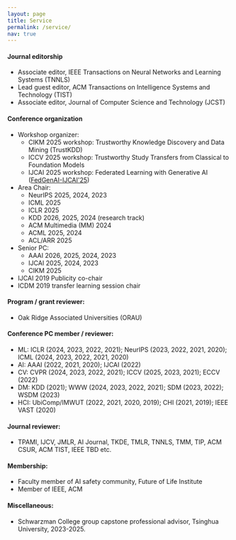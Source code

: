 ```yaml
---
layout: page
title: Service
permalink: /service/
nav: true
---
```


#### Journal editorship

  - Associate editor, IEEE Transactions on Neural Networks and Learning Systems (TNNLS)
  - Lead guest editor, ACM Transactions on Intelligence Systems and Technology (TIST)
  - Associate editor, Journal of Computer Science and Technology (JCST) 

#### Conference organization
  - Workshop organizer:
    - CIKM 2025 workshop: Trustworthy Knowledge Discovery and Data Mining (TrustKDD)
    - ICCV 2025 workshop: Trustworthy Study Transfers from Classical to Foundation Models
    - IJCAI 2025 workshop: Federated Learning with Generative AI ([FedGenAI-IJCAI'25](https://federated-learning.org/FedGenAI-ijcai-2025/))
  - Area Chair:
    - NeurIPS 2025, 2024, 2023
    - ICML 2025
    - ICLR 2025
    - KDD 2026, 2025, 2024 (research track)
    - ACM Multimedia (MM) 2024
    - ACML 2025, 2024
    - ACL/ARR 2025
  - Senior PC:
    - AAAI 2026, 2025, 2024, 2023
    - IJCAI 2025, 2024, 2023
    - CIKM 2025
  - IJCAI 2019 Publicity co-chair
  - ICDM 2019 transfer learning session chair

#### Program / grant reviewer:
  - Oak Ridge Associated Universities (ORAU)

#### Conference PC member / reviewer: 
  - ML: ICLR (2024, 2023, 2022, 2021); NeurIPS (2023, 2022, 2021, 2020); ICML (2024, 2023, 2022, 2021, 2020)
  - AI: AAAI (2022, 2021, 2020); IJCAI (2022)
  - CV: CVPR (2024, 2023, 2022, 2021); ICCV (2025, 2023, 2021); ECCV (2022)
  - DM: KDD (2021); WWW (2024, 2023, 2022, 2021); SDM (2023, 2022); WSDM (2023)
  - HCI: UbiComp/IMWUT (2022, 2021, 2020, 2019); CHI (2021, 2019); IEEE VAST (2020)

#### Journal reviewer: 
  - TPAMI, IJCV, JMLR, AI Journal, TKDE, TMLR, TNNLS, TMM, TIP, ACM CSUR, ACM TIST, IEEE TBD etc.

#### Membership: 
  - Faculty member of AI safety community, Future of Life Institute
  - Member of IEEE, ACM

#### Miscellaneous:
  - Schwarzman College group capstone professional advisor, Tsinghua University, 2023-2025.